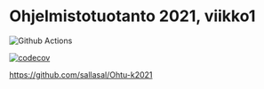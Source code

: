 # Ohjelmistotuotanto 2021, viikko1

![Github Actions](https://github.com/sallasal/ohtu-2021-viikko1/workflows/Java%20CI%20with%20Gradle/badge.svg)

[![codecov](https://codecov.io/gh/sallasal/ohtu-2021-viikko1/branch/main/graph/badge.svg?token=UDJHKQNTKP)](https://codecov.io/gh/sallasal/ohtu-2021-viikko1)

https://github.com/sallasal/Ohtu-k2021
